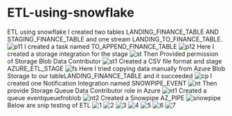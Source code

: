 # ETL-using-snowflake
ETL using snowflake
I created two tables LANDING_FINANCE_TABLE AND STAGING_FINANCE_TABLE and one stream LANDING_TO_FINANCE_TABLE.
![p11](https://github.com/user-attachments/assets/52af5b1b-e785-4385-a7ac-daaccf492e83)
I created a task named TO_APPEND_FINANCE_TABLE
![p12](https://github.com/user-attachments/assets/ceaa074e-c003-405e-bf93-c16cf7a97251)
Here I created a storage integration for the stage 
![st](https://github.com/user-attachments/assets/4a5c0fed-d5c9-4377-a2ea-c72c86f36ce4)
Then Provided permission of Storage Blob Data Contributor 
![st1](https://github.com/user-attachments/assets/5997dec2-65fa-47a6-aa2d-ae09558c5629)
Created a CSV file format and stage AZURE_ETL_STAGE
![fs](https://github.com/user-attachments/assets/6d42c48b-f758-4cf0-8238-44455835224d)
Here I tried copying data manually from Azure Blob Storage to our tableLANDING_FINANCE_TABLE and it succeeded 
![cp](https://github.com/user-attachments/assets/b48df6d9-dd41-4f1a-a0e2-a57d127688cd)
I created one Notification Integration named SNOWPIPE_EVENT
![nt](https://github.com/user-attachments/assets/2dbfff0e-4f3a-47eb-a19d-9c2a9e4bae45)
Then provide Storage Queue Data Contributor role in Azure 
![nt1](https://github.com/user-attachments/assets/defb436f-d366-4891-a77b-c520c47b792d)
Created a queue eventqueuefroblob 
![nt2](https://github.com/user-attachments/assets/25c02523-bc1d-4c5a-a1b9-034b98589aa8)
Created a Snowpipe AZ_PIPE
![snowpipe](https://github.com/user-attachments/assets/d21e0378-b38a-452e-b4ca-74a363a6b285)
Below are snip testing of ETL
![1](https://github.com/user-attachments/assets/30713fb8-5bbe-4a98-8748-2b0eea41ad2e)
![2](https://github.com/user-attachments/assets/57325198-1d74-40fa-8e55-b7c882d17542)
![3](https://github.com/user-attachments/assets/db7e9c71-a420-4793-8e5d-e0c0e69d0507)
![4](https://github.com/user-attachments/assets/5ea2c1f4-3d0c-41d9-94b2-d241242395f9)
![5](https://github.com/user-attachments/assets/dea6e1c1-504f-42b3-b1e7-315aba89fc5d)
![6](https://github.com/user-attachments/assets/e65546e5-9310-4f00-afe0-228945247d07)
![7](https://github.com/user-attachments/assets/71e2fd64-78af-402a-b457-476dedc8a992)



